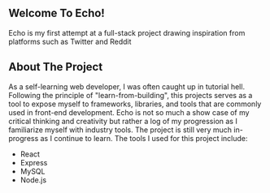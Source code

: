 ## Welcome To Echo!
Echo is my first attempt at a full-stack project drawing inspiration from platforms such as Twitter and Reddit

## About The Project
As a self-learning web developer, I was often caught up in tutorial hell. Following the principle of "learn-from-building", this projects serves as a tool to expose myself to frameworks, libraries, and tools that are commonly used in front-end development.
Echo is not so much a show case of my critical thinking and creativity but rather a log of my progression as I familiarize myself with industry tools. The project is still very much in-progress as I continue to learn.
The tools I used for this project include:

- React
- Express
- MySQL
- Node.js

